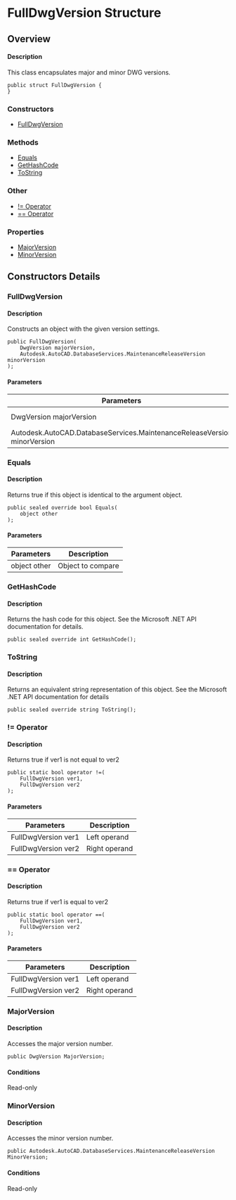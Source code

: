# FullDwgVersion Structure

## Overview

#### Description
This class encapsulates major and minor DWG versions.
```text
public struct FullDwgVersion {
}
```

### Constructors

- [FullDwgVersion](#fulldwgversion)

### Methods

- [Equals](#equals)
- [GetHashCode](#gethashcode)
- [ToString](#tostring)

### Other

- [!= Operator](#!=-operator)
- [== Operator](#==-operator)

### Properties

- [MajorVersion](#majorversion)
- [MinorVersion](#minorversion)


## Constructors Details

### FullDwgVersion

#### Description
Constructs an object with the given version settings.
```text
public FullDwgVersion(
    DwgVersion majorVersion, 
    Autodesk.AutoCAD.DatabaseServices.MaintenanceReleaseVersion minorVersion
);
```

#### Parameters

| Parameters | Description |
| --- | --- |
| DwgVersion majorVersion | Input major version |
| Autodesk.AutoCAD.DatabaseServices.MaintenanceReleaseVersion minorVersion | Input minor version |

### Equals

#### Description
Returns true if this object is identical to the argument object.
```text
public sealed override bool Equals(
    object other
);
```

#### Parameters

| Parameters | Description |
| --- | --- |
| object other | Object to compare |

### GetHashCode

#### Description
Returns the hash code for this object. See the Microsoft .NET API documentation for details.
```text
public sealed override int GetHashCode();
```

### ToString

#### Description
Returns an equivalent string representation of this object. See the Microsoft .NET API documentation for details
```text
public sealed override string ToString();
```

### != Operator

#### Description
Returns true if ver1 is not equal to ver2
```text
public static bool operator !=(
    FullDwgVersion ver1, 
    FullDwgVersion ver2
);
```

#### Parameters

| Parameters | Description |
| --- | --- |
| FullDwgVersion ver1 | Left operand |
| FullDwgVersion ver2 | Right operand |

### == Operator

#### Description
Returns true if ver1 is equal to ver2
```text
public static bool operator ==(
    FullDwgVersion ver1, 
    FullDwgVersion ver2
);
```

#### Parameters

| Parameters | Description |
| --- | --- |
| FullDwgVersion ver1 | Left operand |
| FullDwgVersion ver2 | Right operand |

### MajorVersion

#### Description
Accesses the major version number.
```text
public DwgVersion MajorVersion;
```

#### Conditions
Read-only
### MinorVersion

#### Description
Accesses the minor version number.
```text
public Autodesk.AutoCAD.DatabaseServices.MaintenanceReleaseVersion MinorVersion;
```

#### Conditions
Read-only